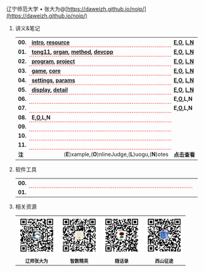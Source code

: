 辽宁师范大学 &bull; 张大为@[https://daweizh.github.io/noip/](https://daweizh.github.io/noip/)

1. 讲义&笔记
    <table style="border:0px;width:100%;">
    <tr>
      <th style="border:0px;text-align:left;width:50px;">00.</th>
      <th style="border:0px; border-bottom:1px dashed red;width:100%;">
        <a href='handout/00/1.intro.html'>intro</a>,
        <a href='handout/00/2.resource.html'>resource</a>
      </th>
      <th style="border:0px;white-space:nowrap;">
        <a href='handout/00/example.html'>E</a>,<a href='handout/00/openjudge.html'>O</a>,
        <a href='handout/00/luogu.html'>L</a>,<a href='handout/00/notes.html'>N</a>
      </th>
    </tr>
    <tr>
      <th style="border:0px;text-align:left;width:50px;">01.</th>
      <th style="border:0px; border-bottom:1px dashed red;width:100%;">
        <a href='handout/01/1.tong11.html'>tong11</a>,
        <a href='handout/01/2.organ.html'>organ</a>,
        <a href='handout/01/3.method.html'>method</a>,
        <a href='handout/01/4.devcpp.html'>devcpp</a>
      </th>
      <th style="border:0px;white-space:nowrap;">
        <a href='handout/01/example.html'>E</a>,<a href='handout/01/openjudge.html'>O</a>,
        <a href='handout/01/luogu.html'>L</a>,<a href='handout/01/notes.html'>N</a>
      </th>
    </tr>
    <tr>
      <th style="border:0px;text-align:left;width:50px;">02.</th>
      <th style="border:0px; border-bottom:1px dashed red;width:100%;">
        <a href='handout/02/1.program.html'>program</a>,
        <a href='handout/02/2.project.html'>project</a>
      </th>
      <th style="border:0px;white-space:nowrap;">
        <a href='handout/02/example.html'>E</a>,<a href='handout/02/openjudge.html'>O</a>,
        <a href='handout/02/luogu.html'>L</a>,<a href='handout/02/notes.html'>N</a>
      </th>
    </tr>
    <tr>
      <th style="border:0px;text-align:left;width:50px;">03.</th>
      <th style="border:0px; border-bottom:1px dashed red;width:100%;">
        <a href='handout/03/1.game.html'>game</a>,
        <a href='handout/03/2.core.html'>core</a>
      </th>
      <th style="border:0px;white-space:nowrap;">
        <a href='handout/03/example.html'>E</a>,<a href='handout/03/openjudge.html'>O</a>,
        <a href='handout/03/luogu.html'>L</a>,<a href='handout/03/notes.html'>N</a>
      </th>
    </tr>
    <tr>
      <th style="border:0px;text-align:left;width:50px;">04.</th>
      <th style="border:0px; border-bottom:1px dashed red;width:100%;">
        <a href='handout/04/1.settings.html'>settings</a>,
        <a href='handout/04/2.params.html'>params</a>
      </th>
      <th style="border:0px;white-space:nowrap;">
        <a href='handout/04/example.html'>E</a>,<a href='handout/04/openjudge.html'>O</a>,
        <a href='handout/04/luogu.html'>L</a>,<a href='handout/04/notes.html'>N</a>
      </th>
    </tr>
    <tr>
      <th style="border:0px;text-align:left;width:50px;">05.</th>
      <th style="border:0px; border-bottom:1px dashed red;width:100%;">
        <a href='handout/05/1.display.html'>display</a>,
        <a href='handout/05/2.detail.html'>detail</a>
      </th>
      <th style="border:0px;white-space:nowrap;">
        <a href='handout/05/example.html'>E</a>,<a href='handout/05/openjudge.html'>O</a>,
        <a href='handout/05/luogu.html'>L</a>,<a href='handout/05/notes.html'>N</a>
      </th>
    </tr>

    <tr>
      <th style="border:0px;text-align:left;width:50px;">06.</th>
      <th style="border:0px; border-bottom:1px dashed red;width:100%;">
        <!-- <a href='handout/06/1.intro.html'></a>,
        <a href='handout/06/2.resource.html'></a> -->
      </th>
      <th style="border:0px;white-space:nowrap;">
        E,<a href='handout/06/openjudge.html'>O</a>,L,N
        <!-- <a href='handout/06/example.html'>E</a>,<a href='handout/06/openjudge.html'>O</a>,
        <a href='handout/06/luogu.html'>L</a>,<a href='handout/06/notes.html'>N</a> -->
      </th>
    </tr>
    <tr>
      <th style="border:0px;text-align:left;width:50px;">07.</th>
      <th style="border:0px; border-bottom:1px dashed red;width:100%;">
        <!-- <a href='handout/07/1.intro.html'></a>,
        <a href='handout/07/2.resource.html'></a> -->
      </th>
      <th style="border:0px;white-space:nowrap;">
        E,<a href='handout/06/openjudge.html'>O</a>,L,N
        <!-- <a href='handout/07/example.html'>E</a>,<a href='handout/07/openjudge.html'>O</a>,
        <a href='handout/07/luogu.html'>L</a>,<a href='handout/07/notes.html'>N</a> -->
      </th>
    </tr>
    <tr>
      <th style="border:0px;text-align:left;width:50px;">08.</th>
      <th style="border:0px; border-bottom:1px dashed red;width:100%;">
        E,<a href='handout/06/openjudge.html'>O</a>,L,N
        <!-- <a href='handout/08/1.intro.html'></a>,
        <a href='handout/08/2.resource.html'></a> -->
      </th>
      <th style="border:0px;white-space:nowrap;">
        <!-- <a href='handout/08/example.html'>E</a>,<a href='handout/08/openjudge.html'>O</a>,
        <a href='handout/08/luogu.html'>L</a>,<a href='handout/08/notes.html'>N</a> -->
      </th>
    </tr>
    <tr>
      <th style="border:0px;text-align:left;width:50px;">09.</th>
      <th style="border:0px; border-bottom:1px dashed red;width:100%;">
        <!-- <a href='handout/09/1.intro.html'></a>,
        <a href='handout/09/2.resource.html'></a> -->
      </th>
      <th style="border:0px;white-space:nowrap;">
        <!-- <a href='handout/09/example.html'>E</a>,<a href='handout/09/openjudge.html'>O</a>,
        <a href='handout/09/luogu.html'>L</a>,<a href='handout/09/notes.html'>N</a> -->
      </th>
    </tr>
    <tr>
      <th style="border:0px;text-align:left;width:50px;">10.</th>
      <th style="border:0px; border-bottom:1px dashed red;width:100%;">
        <!-- <a href='handout/10/1.intro.html'></a>,
        <a href='handout/10/2.resource.html'></a> -->
      </th>
      <th style="border:0px;white-space:nowrap;">
        <!-- <a href='handout/10/example.html'>E</a>,<a href='handout/10/openjudge.html'>O</a>,
        <a href='handout/10/luogu.html'>L</a>,<a href='handout/10/notes.html'>N</a> -->
      </th>
    </tr>
    <tr>
      <th style="border:0px;text-align:left;width:50px;">11.</th>
      <th style="border:0px; border-bottom:1px dashed red;width:100%;">
        <!-- <a href='handout/11/1.intro.html'></a>,
        <a href='handout/11/2.resource.html'></a> -->
      </th>
      <th style="border:0px;white-space:nowrap;">
        <!-- <a href='handout/11/example.html'>E</a>,<a href='handout/11/openjudge.html'>O</a>,
        <a href='handout/11/luogu.html'>L</a>,<a href='handout/11/notes.html'>N</a> -->
      </th>
    </tr>
    <tr>
      <th style="border:0px;text-align:left;width:50px;">注</th>
      <td style="border:0px;text-align:right;width:100%;">(<b>E</b>)xample,(<b>O</b>)nlineJudge,(<b>L</b>)uogu,(<b>N</b>)otes</td>
      <th style="border:0px;white-space:nowrap;">点击查看</th>
    </tr>
    </table>
2. 软件工具
    <table style="border:0px;width:100%;">
    <tr>
      <th style="border:0px;text-align:left;width:50px;">00.</th>
      <th style="border:0px; border-bottom:1px dashed red;width:100%;">
        <!-- <a href='00/1.intro.html'>1.intro</a>,
        <a href='00/2.level.html'>2.level</a>,
        <a href='00/3.pts.html'>3.pts</a>,
        <a href='00/4.resource.html'>4.resource</a> -->
      </th>
      <th style="border:0px;white-space:nowrap;">
        <!-- <a href='/.html'>下载</a>,
        <a href='/.html'>官网</a> -->
      </th>
    </tr>
    <tr>
      <th style="border:0px;text-align:left;width:50px;">01.</th>
      <th style="border:0px; border-bottom:1px dashed red;width:100%;">
        <!-- <a href='00/1.intro.html'>1.intro</a>,
        <a href='00/2.level.html'>2.level</a>,
        <a href='00/3.pts.html'>3.pts</a>,
        <a href='00/4.resource.html'>4.resource</a> -->
      </th>
      <th style="border:0px;white-space:nowrap;">
        <!-- <a href='/.html'>下载</a>,
        <a href='/.html'>官网</a> -->
      </th>
    </tr>
    </table>

3. 相关资源
    <table style="border:0px;font-size:12px;width:100%">
    <tr>
    <td style="border:0px;">
      <img src="assets/me/img/zdw.jpg" width="100">
    </td><td style="border:0px;">
      <img src="assets/me/img/idea.jpg" width="100">
    </td><td style="border:0px;">
      <img src="assets/me/img/shl.jpg" width="100">
    </td><td style="border:0px;">
      <img src="assets/me/img/xszt.jpg" width="100">
    </td>
    </tr>
    <tr>
    <th style="border:0px;text-align:center;">辽师张大为</th>
    <th style="border:0px;text-align:center;">智数精英</th>
    <th style="border:0px;text-align:center;">随话录</th>
    <th style="border:0px;text-align:center;">西山征途</th>
    </tr>
    </table>

